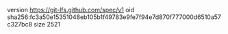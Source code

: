version https://git-lfs.github.com/spec/v1
oid sha256:fc3a50e15351048eb105b1f49783e9fe7f94e7d870f777000d6510a57c327bc8
size 2521
